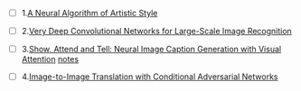 - [ ] 1.[A Neural Algorithm of Artistic Style](https://arxiv.org/abs/1508.06576)

- [ ] 2.[Very Deep Convolutional Networks for Large-Scale Image Recognition](https://arxiv.org/abs/1409.1556)

- [ ] 3.[Show, Attend and Tell: Neural Image Caption Generation with Visual Attention](https://arxiv.org/abs/1502.03044) [notes](https://zhuanlan.zhihu.com/p/35703999)

- [ ] 4.[Image-to-Image Translation with Conditional Adversarial Networks](https://arxiv.org/abs/1611.07004)


